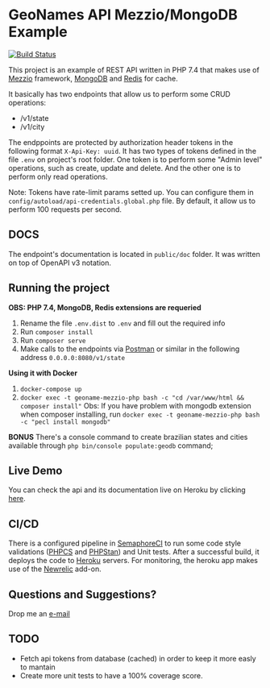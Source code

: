 GeoNames API Mezzio/MongoDB Example
=================================================
[![Build Status](https://semaphoreci.com/api/v1/mariojrrc/geonames-api-mezzio/branches/master/badge.svg)](https://semaphoreci.com/mariojrrc/geonames-api-mezzio)

This project is an example of REST API written in PHP 7.4 that makes use of [Mezzio](https://docs.mezzio.dev/) framework, [MongoDB](https://mongodb.com/) and [Redis](https://redis.io/) for cache.

It basically has two endpoints that allow us to perform some CRUD operations:

- /v1/state
- /v1/city

The endppoints are protected by authorization header tokens in the following format `X-Api-Key: uuid`. It has two types of tokens defined in the file `.env` on project's root folder. One token is to perform some "Admin level" operations, such as create, update and delete. And the other one is to perform only read operations.

Note: Tokens have rate-limit params setted up. You can configure them in `config/autoload/api-credentials.global.php` file. By default, it allow us to perform 100 requests per second.

## DOCS
The endpoint's documentation is located in `public/doc` folder. It was written on top of OpenAPI v3 notation.

## Running the project

**OBS: PHP 7.4, MongoDB, Redis extensions are requeried**

1. Rename the file `.env.dist` to `.env` and fill out the required info
2. Run `composer install`
3. Run `composer serve`
4. Make calls to the endpoints via [Postman](https://www.getpostman.com/) or similar in the following address `0.0.0.0:8080/v1/state`

**Using it with Docker**
1. `docker-compose up`
2. `docker exec -t geoname-mezzio-php bash -c "cd /var/www/html && composer install"`
Obs: If you have problem with mongodb extension when composer installing, run `docker exec -t geoname-mezzio-php bash -c "pecl install mongodb"`

**BONUS**
There's a console command to create brazilian states and cities available through `php bin/console populate:geodb` command;

## Live Demo
You can check the api and its documentation live on Heroku by clicking  [here](http://geonames-api.herokuapp.com/doc/).

## CI/CD
There is a configured pipeline in [SemaphoreCI](http://semaphoreci.com/) to run some code style validations ([PHPCS](https://github.com/squizlabs/PHP_CodeSniffer) and [PHPStan](https://github.com/phpstan/phpstan)) and Unit tests. After a successful build, it deploys the code to [Heroku](https://heroku.com) servers.
For monitoring, the heroku app makes use of the [Newrelic](https://newrelic.com/) add-on.

## Questions and Suggestions?
Drop me an [e-mail](mailto:mariojr.rcosta@gmail.com)

## TODO
- Fetch api tokens from database (cached) in order to keep it more easly to mantain
- Create more unit tests to have a 100% coverage score.
